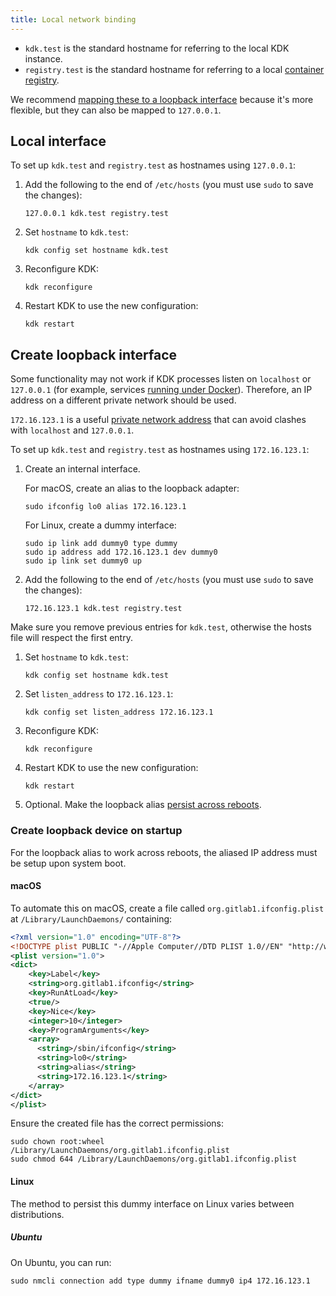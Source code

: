 ```yaml
---
title: Local network binding
---
```


- `kdk.test` is the standard hostname for referring to the local KDK instance.
- `registry.test` is the standard hostname for referring to a local [container registry](registry.md).

We recommend [mapping these to a loopback interface](#create-loopback-interface) because it's more flexible, but they can also be mapped to `127.0.0.1`.

## Local interface

To set up `kdk.test` and `registry.test` as hostnames using `127.0.0.1`:

1. Add the following to the end of `/etc/hosts` (you must use `sudo` to save the changes):

   ```plaintext
   127.0.0.1 kdk.test registry.test
   ```

1. Set `hostname` to `kdk.test`:

   ```shell
   kdk config set hostname kdk.test
   ```

1. Reconfigure KDK:

   ```shell
   kdk reconfigure
   ```

1. Restart KDK to use the new configuration:

   ```shell
   kdk restart
   ```

## Create loopback interface

Some functionality may not work if KDK processes listen on `localhost` or `127.0.0.1` (for example,
services [running under Docker](runner.md#executing-a-runner-from-within-docker)). Therefore, an IP address on a different private network should be
used.

`172.16.123.1` is a useful [private network address](https://en.wikipedia.org/wiki/Private_network#Private_IPv4_addresses)
that can avoid clashes with `localhost` and `127.0.0.1`.

To set up `kdk.test` and `registry.test` as hostnames using `172.16.123.1`:

1. Create an internal interface.

   For macOS, create an alias to the loopback adapter:

   ```shell
   sudo ifconfig lo0 alias 172.16.123.1
   ```

   For Linux, create a dummy interface:

   ```shell
   sudo ip link add dummy0 type dummy
   sudo ip address add 172.16.123.1 dev dummy0
   sudo ip link set dummy0 up
   ```

1. Add the following to the end of `/etc/hosts` (you must use `sudo` to save the changes):

   ```plaintext
   172.16.123.1 kdk.test registry.test
   ```

Make sure you remove previous entries for `kdk.test`, otherwise the hosts file will respect the first entry.

1. Set `hostname` to `kdk.test`:

   ```shell
   kdk config set hostname kdk.test
   ```

1. Set `listen_address` to `172.16.123.1`:

   ```shell
   kdk config set listen_address 172.16.123.1
   ```

1. Reconfigure KDK:

   ```shell
   kdk reconfigure
   ```

1. Restart KDK to use the new configuration:

   ```shell
   kdk restart
   ```

1. Optional. Make the loopback alias [persist across reboots](#create-loopback-device-on-startup).

### Create loopback device on startup

For the loopback alias to work across reboots, the aliased IP address must be setup upon system boot.

#### macOS

To automate this on macOS, create a file called `org.gitlab1.ifconfig.plist` at `/Library/LaunchDaemons/` containing:

```xml
<?xml version="1.0" encoding="UTF-8"?>
<!DOCTYPE plist PUBLIC "-//Apple Computer//DTD PLIST 1.0//EN" "http://www.apple.com/DTDs/PropertyList-1.0.dtd">
<plist version="1.0">
<dict>
    <key>Label</key>
    <string>org.gitlab1.ifconfig</string>
    <key>RunAtLoad</key>
    <true/>
    <key>Nice</key>
    <integer>10</integer>
    <key>ProgramArguments</key>
    <array>
      <string>/sbin/ifconfig</string>
      <string>lo0</string>
      <string>alias</string>
      <string>172.16.123.1</string>
    </array>
</dict>
</plist>
```

Ensure the created file has the correct permissions:

```shell
sudo chown root:wheel /Library/LaunchDaemons/org.gitlab1.ifconfig.plist
sudo chmod 644 /Library/LaunchDaemons/org.gitlab1.ifconfig.plist
```

#### Linux

The method to persist this dummy interface on Linux varies between distributions.

##### Ubuntu

On Ubuntu, you can run:

```shell
sudo nmcli connection add type dummy ifname dummy0 ip4 172.16.123.1
```
